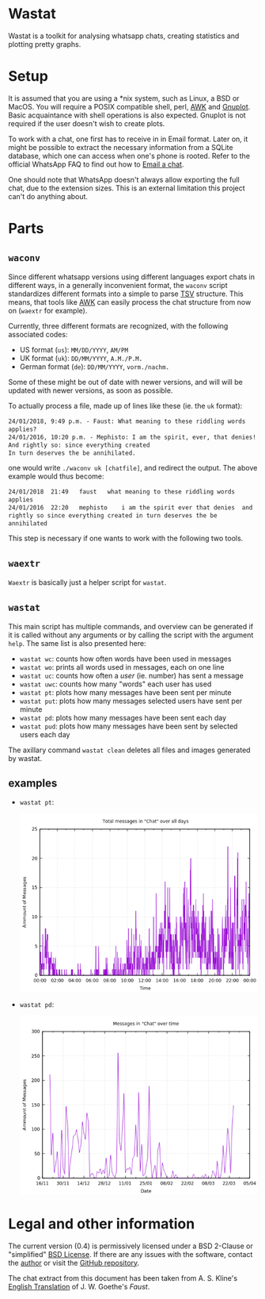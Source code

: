 Wastat
======

Wastat is a toolkit for analysing whatsapp chats, creating statistics
and plotting pretty graphs.

Setup
=====

It is assumed that you are using a *nix system, such as Linux, a BSD or
MacOS. You will require a POSIX compatible shell, perl, [AWK][] and
[Gnuplot][]. Basic acquaintance with shell operations is also expected.
Gnuplot is not required if the user doesn't wish to create plots.

To work with a chat, one first has to receive in in Email format. Later
on, it might be possible to extract the necessary information from a
SQLite database, which one can access when one's phone is rooted. Refer
to the official WhatsApp FAQ to find out how to [Email a chat][].

One should note that WhatsApp doesn't always allow exporting the full
chat, due to the extension sizes. This is an external limitation this
project can't do anything about.

Parts
=====

`waconv`
--------

Since different whatsapp versions using different languages export chats
in different ways, in a generally inconvenient format, the `waconv`
script standardizes different formats into a simple to parse [TSV][]
structure. This means, that tools like [AWK][] can easily process the
chat structure from now on (`waextr` for example).

Currently, three different formats are recognized, with the following
associated codes:

- US format (`us`): `MM/DD/YYYY`, `AM/PM`
- UK format (`uk`): `DD/MM/YYYY`, `A.M./P.M.`
- German format (`de`): `DD/MM/YYYY`, `vorm./nachm.`

Some of these might be out of date with newer versions, and will will be
updated with newer versions, as soon as possible.

To actually process a file, made up of lines like these (ie. the `uk`
format):


	24/01/2018, 9:49 p.m. - Faust: What meaning to these riddling words applies?
	24/01/2016, 10:20 p.m. - Mephisto: I am the spirit, ever, that denies!
	And rightly so: since everything created
	In turn deserves the be annihilated.

one would write `./waconv uk [chatfile]`, and redirect the output. The
above example would thus become:

	24/01/2018	21:49	faust	what meaning to these riddling words applies
	24/01/2016	22:20	mephisto	i am the spirit ever that denies  and rightly so since everything created in turn deserves the be annihilated

This step is necessary if one wants to work with the following two tools.

`waextr`
--------

`Waextr` is basically just a helper script for `wastat`.

`wastat`
--------

This main script has multiple commands, and overview can be generated if
it is called without any arguments or by calling the script with the
argument `help`. The same list is also presented here:

- `wastat wc`: counts how often words have been used in messages
- `wastat wo`: prints all words used in messages, each on one line
- `wastat uc`: counts how often a _user_ (ie. number) has sent a message
- `wastat uwc`: counts how many "words" each user has used
- `wastat pt`: plots how many messages have been sent per minute
- `wastat put`: plots how many messages selected users have sent per
  minute
- `wastat pd`: plots how many messages have been sent each day
- `wastat pud`: plots how many messages have been sent by selected users
  each day

The axillary command `wastat clean` deletes all files and images
generated by wastat.

examples
--------

- `wastat pt`:

	![`pt`](./.example_pt.png)
- `wastat pd`:

	![`pd`](./.example_pd.png)

Legal and other information
===========================

The current version (0.4) is permissively licensed under a BSD 2-Clause
or "simplified" [BSD License][]. If there are any issues with the
software, contact the [author][] or visit the [GitHub repository][].

The chat extract from this document has been taken from A. S. Kline's
[English Translation][] of J. W. Goethe's _Faust_.

[AWK]: https://en.wikipedia.org/wiki/AWK
[Gnuplot]: http://www.gnuplot.info/
[Email a chat]: https://faq.whatsapp.com/en/android/23756533/
[TSV]: https://en.wikipedia.org/wiki/Tab-separated_values
[BSD License]: ./LICENSE
[author]: https://dyst.ax.lt/~xat/
[GitHub repository]: https://github.com/phikal/wastat
[English Translation]: https://www.poetryintranslation.com/klinesfaust.php

